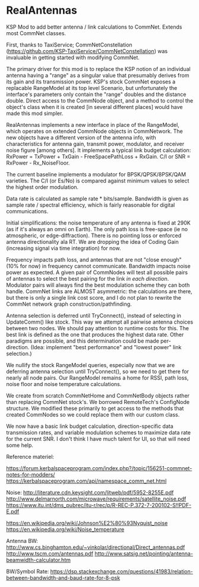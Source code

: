 # RealAntennas
KSP Mod to add better antenna / link calculations to CommNet.  Extends most CommNet classes.

First, thanks to TaxiService; CommNetConstellation (https://github.com/KSP-TaxiService/CommNetConstellation) was invaluable in getting started with modifying CommNet.

The primary driver for this mod is to replace the KSP notion of an individual antenna having a "range" as a singular value that presumably derives from its gain and its transmission power.  KSP's stock CommNet exposes a replacable RangeModel at its top level Scenario, but unfortunately the interface's parameters only contain the "range" doubles and the distance double.  Direct access to the CommNode object, and a method to control the object's class when it is created [in several different places] would have made this mod simpler.

RealAntennas implements a new interface in place of the RangeModel, which operates on extended CommNode objects in CommNetwork.  The new objects have a different version of the antenna info, with characteristics for antenna gain, transmit power, modulator, and receiver noise figure [among others].  It implements a typical link budget calculation:  RxPower = TxPower + TxGain - FreeSpacePathLoss + RxGain.  C/I or SNR = RxPower - Rx_NoiseFloor.

The current baseline implements a modulator for BPSK/QPSK/8PSK/QAM varieties.  The C/I (or Es/No) is compared against minimum values to select the highest order modulation.

Data rate is calculated as sample rate * bits/sample.  Bandwidth is given as sample rate / spectral efficiency, which is fairly reasonable for digital communications.  

Initial simplifications: the noise temperature of any antenna is fixed at 290K (as if it's always an omni on Earth).  The only path loss is free-space (ie no atmospheric, or edge-diffraction).  There is no pointing loss or enforced antenna directionality ala RT.  We are dropping the idea of Coding Gain (increasing signal via time integration) for now.

Frequency impacts path loss, and antennas that are not "close enough" (10% for now) in frequency cannot communicate.  Bandwidth impacts noise power as expected.  A given pair of CommNodes will test all possible pairs of antennas to select the best pairing for the link *in each direction*.  Modulator pairs will always find the best modulation scheme they can both handle.  CommNet links are ALMOST asymmetric: the calculations are there, but there is only a single link cost score, and I do not plan to rewrite the CommNet network graph construction/pathfinding.

Antenna selection is deferred until TryConnect(), instead of selecting in UpdateComm() like stock.  This way we attempt all pairwise antenna choices between two nodes.  We should pay attention to runtime costs for this.  The best link is defined as the one that produces the highest data rate.  Other paradigms are possible, and this determination could be made per-direction.  (Idea: implement "best performance" and "lowest power" link selection.)

We nullify the stock RangeModel queries, especially now that we are deferring antenna selection until TryConnect(), so we need to get there for nearly all node pairs.  Our RangeModel remains a home for RSSI, path loss, noise floor and noise temperature calculations.

We create from scratch CommNetHome and CommNetBody objects rather than replacing CommNet stock's.  We borrowed RemoteTech's ConfigNode structure.  We modified these primarily to get access to the methods that created CommNodes so we could replace them with our custom class.

We now have a basic link budget calculation, direction-specific data transmission rates, and variable modulation schemes to maximize data rate for the current SNR.  I don't think I have much talent for UI, so that will need some help.

Reference materiel:

https://forum.kerbalspaceprogram.com/index.php?/topic/156251-commnet-notes-for-modders/
https://kerbalspaceprogram.com/api/namespace_comm_net.html

Noise:
http://literature.cdn.keysight.com/litweb/pdf/5952-8255E.pdf
http://www.delmarnorth.com/microwave/requirements/satellite_noise.pdf
https://www.itu.int/dms_pubrec/itu-r/rec/p/R-REC-P.372-7-200102-S!!PDF-E.pdf

https://en.wikipedia.org/wiki/Johnson%E2%80%93Nyquist_noise
https://en.wikipedia.org/wiki/Noise_temperature


Antenna BW:
http://www.cs.binghamton.edu/~vinkolar/directional/Direct_antennas.pdf
http://www.tscm.com/antennas.pdf
http://www.satsig.net/pointing/antenna-beamwidth-calculator.htm

BW/Symbol Rate:
https://dsp.stackexchange.com/questions/41983/relation-between-bandwidth-and-baud-rate-for-8-psk

